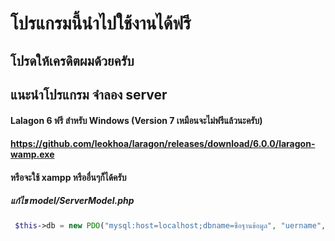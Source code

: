 # โปรแกรมนี้นำไปใช้งานได้ฟรี
## โปรดให้เครดิตผมด้วยครับ


## แนะนำโปรแกรม จำลอง server
#### Lalagon 6 ฟรี สำหรับ Windows (Version 7 เหมือนจะไม่ฟรีแล้วนะครับ)
#### https://github.com/leokhoa/laragon/releases/download/6.0.0/laragon-wamp.exe
#### หรือจะใช้ xampp หรืออื่นๆก็ได้ครับ

##### แก้ไข model/ServerModel.php
~~~ php
 $this->db = new PDO("mysql:host=localhost;dbname=ชื่อฐานข้อมูล", "uername", "password");